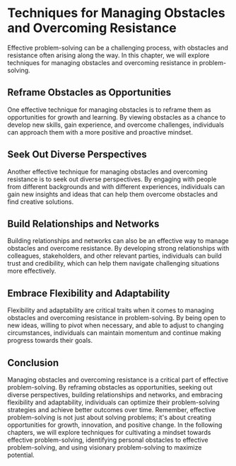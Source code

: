 # Techniques for Managing Obstacles and Overcoming Resistance

Effective problem-solving can be a challenging process, with obstacles and resistance often arising along the way. In this chapter, we will explore techniques for managing obstacles and overcoming resistance in problem-solving.

Reframe Obstacles as Opportunities
----------------------------------

One effective technique for managing obstacles is to reframe them as opportunities for growth and learning. By viewing obstacles as a chance to develop new skills, gain experience, and overcome challenges, individuals can approach them with a more positive and proactive mindset.

Seek Out Diverse Perspectives
-----------------------------

Another effective technique for managing obstacles and overcoming resistance is to seek out diverse perspectives. By engaging with people from different backgrounds and with different experiences, individuals can gain new insights and ideas that can help them overcome obstacles and find creative solutions.

Build Relationships and Networks
--------------------------------

Building relationships and networks can also be an effective way to manage obstacles and overcome resistance. By developing strong relationships with colleagues, stakeholders, and other relevant parties, individuals can build trust and credibility, which can help them navigate challenging situations more effectively.

Embrace Flexibility and Adaptability
------------------------------------

Flexibility and adaptability are critical traits when it comes to managing obstacles and overcoming resistance in problem-solving. By being open to new ideas, willing to pivot when necessary, and able to adjust to changing circumstances, individuals can maintain momentum and continue making progress towards their goals.

Conclusion
----------

Managing obstacles and overcoming resistance is a critical part of effective problem-solving. By reframing obstacles as opportunities, seeking out diverse perspectives, building relationships and networks, and embracing flexibility and adaptability, individuals can optimize their problem-solving strategies and achieve better outcomes over time. Remember, effective problem-solving is not just about solving problems; it's about creating opportunities for growth, innovation, and positive change. In the following chapters, we will explore techniques for cultivating a mindset towards effective problem-solving, identifying personal obstacles to effective problem-solving, and using visionary problem-solving to maximize potential.
